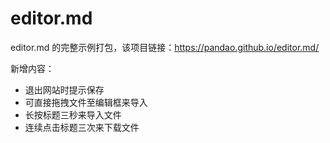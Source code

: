# editor.md
editor.md 的完整示例打包，该项目链接：<https://pandao.github.io/editor.md/>

新增内容：
- 退出网站时提示保存
- 可直接拖拽文件至编辑框来导入
- 长按标题三秒来导入文件
- 连续点击标题三次来下载文件
